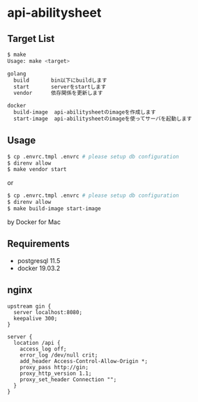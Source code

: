 # api-abilitysheet

## Target List

```bash
$ make
Usage: make <target>

golang
  build       bin以下にbuildします
  start       serverをstartします
  vendor      依存関係を更新します

docker
  build-image  api-abilitysheetのimageを作成します
  start-image  api-abilitysheetのimageを使ってサーバを起動します
```

## Usage

```bash
$ cp .envrc.tmpl .envrc # please setup db configuration
$ direnv allow
$ make vendor start
```

or

```bash
$ cp .envrc.tmpl .envrc # please setup db configuration
$ direnv allow
$ make build-image start-image
```

by Docker for Mac

## Requirements

- postgresql 11.5
- docker 19.03.2

## nginx

```nginx
upstream gin {
  server localhost:8080;
  keepalive 300;
}

server {
  location /api {
    access_log off;
    error_log /dev/null crit;
    add_header Access-Control-Allow-Origin *;
    proxy_pass http://gin;
    proxy_http_version 1.1;
    proxy_set_header Connection "";
  }
}
```
